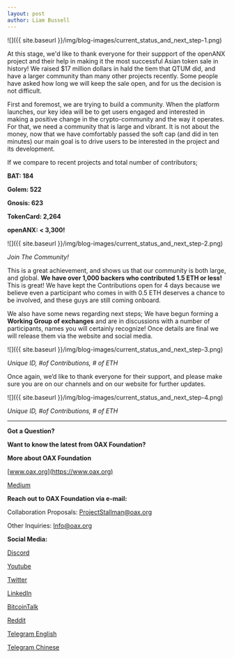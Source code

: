 ```yaml
---
layout: post
author: Liam Bussell
---
```


![]({{ site.baseurl }}/img/blog-images/current_status_and_next_step-1.png)

At this stage, we'd like to thank everyone for their suppport of the openANX project and their help in making it the most successful Asian token sale in history! We raised $17 million dollars in hald the tiem that QTUM did, and have a larger community than many other projects recently. Some people have asked how long we will keep the sale open, and for us the decision is not difficult. 

First and foremost, we are trying to build a community. When the platform launches, our key idea will be to get users engaged and interested in making a positive change in the crypto-community and the way it operates. For that, we need a community that is large and vibrant. It is not about the money, now that we have comfortably passed the soft cap (and did in ten minutes) our main goal is to drive users to be interested in the project and its development.

If we compare to recent projects and total number of contributors;

**BAT: 184**

**Golem: 522**

**Gnosis: 623**

**TokenCard: 2,264**

**openANX: < 3,300!**

![]({{ site.baseurl }}/img/blog-images/current_status_and_next_step-2.png)

_Join The Community!_

This is a great achievement, and shows us that our community is both large, and global. **We have over 1,000 backers who contributed 1.5 ETH or less!** This is great! We have kept the Contributions open for 4 days because we believe even a participant who comes in with 0.5 ETH deserves a chance to be involved, and these guys are still coming onboard.

We also have some news regarding next steps; We have begun forming a **Working Group of exchanges** and are in discussions with a number of participants, names you will certainly recognize! Once details are final we will release them via the website and social media.

![]({{ site.baseurl }}/img/blog-images/current_status_and_next_step-3.png)

_Unique ID, #of Contributions, # of ETH_

Once again, we’d like to thank everyone for their support, and please make sure you are on our channels and on our website for further updates.

![]({{ site.baseurl }}/img/blog-images/current_status_and_next_step-4.png)

_Unique ID, #of Contributions, # of ETH_

---

**Got a Question?**

**Want to know the latest from OAX Foundation?**

**More about OAX Foundation**

[www.oax.org](https://www.oax.org)

[Medium](https://medium.com/@OAX_Foundation)  
  

**Reach out to OAX Foundation via e-mail:**

Collaboration Proposals: [ProjectStallman@oax.org](ProjectStallman@oax.org)

Other Inquiries: [Info@oax.org](Info@oax.org)

**Social Media:**

[Discord](https://discordapp.com/invite/ZH5YHkb)

[Youtube](https://bit.ly/2Bvsk73)

[Twitter](https://twitter.com/OAX_Foundation)

[LinkedIn](https://www.linkedin.com/company/oax-foundation/)

[BitcoinTalk](http://bitcointalk.org/index.php?topic=1943946)

[Reddit](https://www.reddit.com/r/OpenANX/)

[Telegram English](https://t.me/openanxteam)

[Telegram Chinese](https://t.me/oax_cn)
